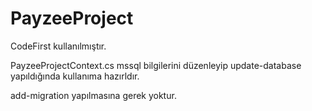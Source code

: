 # PayzeeProject


CodeFirst kullanılmıştır.

PayzeeProjectContext.cs mssql bilgilerini düzenleyip update-database yapıldığında kullanıma hazırldır.

add-migration yapılmasına gerek yoktur.
